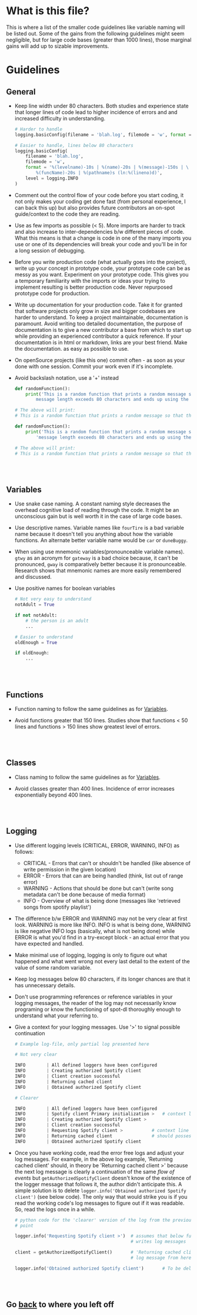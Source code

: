# What is this file?

This is where a list of the smaller code guidelines like variable naming will
be listed out. Some of the gains from the following guidelines might seem
negligible, but for large code bases (greater than 1000 lines), those marginal
gains will add up to sizable improvements.

# Guidelines

## General

- Keep line width under 80 characters. Both studies and experience state that
longer lines of code lead to higher incidence of errors and and increased
difficulty in understanding.

    ```python
    # Harder to handle
    logging.basicConfig(filename = 'blah.log', filemode = 'w', format = '%(levelname)-10s | %(name)-20s | %(message)-150s | %(funcName)-20s | %(pathname)s (ln:%(lineno)d)', level = logging.INFO)

    # Easier to handle, lines below 80 characters
    logging.basicConfig(
        filename = 'blah.log',
        filemode = 'w',
        format = '%(levelname)-10s | %(name)-20s | %(message)-150s | \
            %(funcName)-20s | %(pathname)s (ln:%(lineno)d)',
        level = logging.INFO
    )
    ```

- Comment out the control flow of your code before you start coding, it not
only makes your coding get done fast (from personal experience, I can back this
up) but also provides future contributors an on-spot guide/context to the code
they are reading.

- Use as few imports as possible (< 5). More imports are harder to track and
also increase to inter-dependencies b/w different pieces of code. What this
means is that a change is code in one of the many imports you use or one of its
dependencies will break your code and you'll be in for a long session of
debugging.

- Before you write production code (what actually goes into the project), write
up your concept in prototype code, your prototype code can be as messy as you
want. Experiment on your prototype code. This gives you a temporary familiarity
with the imports or ideas your trying to implement resulting is better
production code. Never repurposed prototype code for production.

- Write up documentation for your production code. Take it for granted that
software projects only grow in size and bigger codebases are harder to
understand. To keep a project maintainable, documentation is paramount.
Avoid writing too detailed documentation, the purpose of documentation is to
give a new contributor a base from which to start up while providing an
experienced contributor a quick reference. If your documentation is in html or
markdown, links are your best friend. Make the documentation. as easy as
possible to use.

- On openSource projects (like this one) commit often - as soon as your done
with one session. Commit your work even if it's incomplete.

<!-- Have to break 80 character rule here to render the print output correctly
as will be seen during runtime -->

- Avoid backslash notation, use a '+' instead
    ```python
    def randomFunction():
        print('This is a random function that prints a random message so that the \
            message length exceeds 80 characters and ends up using the backslash notation')

    # The above will print:
    # This is a random function that prints a random message so that the         message length exceeds 80 characters and ends up using the backslash notation
    ```
    ```python
    def randomFunction():
        print('This is a random function that prints a random message so that the ' +
            'message length exceeds 80 characters and ends up using the backslash notation')

    # The above will print:
    # This is a random function that prints a random message so that the message length exceeds 80 characters and ends up using the backslash notation
    ```

<br><br>

## Variables

- Use snake case naming. A constant naming style decreases the overhead
cognitive load of reading through the code. It might be an unconscious gain
but is well worth it in the case of large code bases.

- Use descriptive names. Variable names like `fourTire` is a bad variable name
because it doesn't tell you anything about how the variable functions. An
alternate better variable name would be `car` or `duneBuggy`.

- When using use mnemonic variables(pronounceable variable names). `gtwy` as an
acronym for `gateway` is a bad choice because, it can't be pronounced, `gway`
is comparatively better because it is pronounceable. Research shows that
mnemonic names are more easily remembered and discussed.

- Use positive names for boolean variables
    ```python
    # Not very easy to understand
    notAdult = True

    if not notAdult:
        # the person is an adult
        ...
    ```
    ```python
    # Easier to understand
    oldEnough = True

    if oldEnough:
        ...
    ```

<br><br>

## Functions

- Function naming to follow the same guidelines as for [Variables](#Variables).

- Avoid functions greater that 150 lines. Studies show that functions < 50
lines and functions > 150 lines show greatest level of errors.

<br><br>

## Classes

- Class naming to follow the same guidelines as for [Variables](#Variables).

- Avoid classes greater than 400 lines. Incidence of error increases
exponentially beyond 400 lines.

<br><br>

## Logging

- Use different logging levels (CRITICAL, ERROR, WARNING, INFO) as follows:
    - CRITICAL - Errors that can't or shouldn't be handled (like absence of
    write permission in the given location)
    - ERROR - Errors that can are being handled (think, list out of range
    error)
    - WARNING - Actions that should be done but can't (write song metadata
    can't be done because of media format)
    - INFO - Overview of what is being done (messages like 'retrieved
    songs from spotify playlist')

- The difference b/w ERROR and WARNING may not be very clear at first look.
WARNING is more like INFO. INFO is what is being done, WARNING is like negative
INFO logs (basically, what is not being done) while ERROR is what you'd find
in a try-except block - an actual error that you have expected and handled.

- Make minimal use of logging, logging is only to figure out what happened and
what went wrong not every last detail to the extent of the value of some random
variable.

- Keep log messages below 80 characters, if its longer chances are that it has
unnecessary details.

- Don't use programming references or reference variables in your logging
messages, the reader of the log may not necessarily know programing or know the
functioning of spot-dl thoroughly enough to understand what your referring to.

- Give a context for your logging messages. Use '>' to signal possible continuation

    ```python
    # Example log-file, only partial log presented here

    # Not very clear

    INFO        | All defined loggers have been configured
    INFO        | Creating authorized Spotify client
    INFO        | Client creation successful
    INFO        | Returning cached client
    INFO        | Obtained authorized Spotify client

    # Clearer

    INFO        | All defined loggers have been configured
    INFO        | Spotify client Primary initialization >   # context line
    INFO        | Creating authorized Spotify client >
    INFO        | Client creation successful
    INFO        | Requesting Spotify client >           # context line
    INFO        | Returning cached client               # should possess '>'
    INFO        | Obtained authorized Spotify client
    ```

- Once you have working code, read the error free logs and adjust your log
messages. For example, in the above log example, 'Returning cached client'
should, in theory be 'Returning cached client >' because the next log message
is clearly a continuation of the same *flow of events* but
`getAuthorizedSpotifyClient` doesn't know of the existence of the logger
message that follows it, the author didn't anticipate this. A simple solution
is to delete `logger.info('Obtained authorized Spotify client')` (see below
code). The only way that would strike you is if you read the working code's
log messages to figure out if it was readable. So, read the logs once in a
while.

    ```python
    # python code for the 'clearer' version of the log from the previous
    # point

    logger.info('Requesting Spotify client >')  # assumes that below function
                                                # writes log messages

    client = getAuthorizedSpotifyClient()       # 'Returning cached client' 
                                                # log message from here

    logger.info('Obtained authorized Spotify client')       # To be deleted

    ```

<br><br>

## Go [back](../README.md#The%20requirements) to where you left off